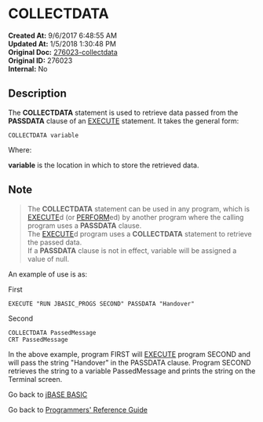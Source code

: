 # COLLECTDATA

**Created At:** 9/6/2017 6:48:55 AM  
**Updated At:** 1/5/2018 1:30:48 PM  
**Original Doc:** [276023-collectdata](https://docs.jbase.com/36868-jbase-basic/276023-collectdata)  
**Original ID:** 276023  
**Internal:** No  

## Description

The **COLLECTDATA** statement is used to retrieve data passed from the **PASSDATA** clause of an [EXECUTE](./../execute) statement. It takes the general form:

```
COLLECTDATA variable
```

Where:

**variable** is the location in which to store the retrieved data.

## Note

>The **COLLECTDATA** statement can be used in any program, which is [EXECUTE](./../execute)d (or [PERFORM](./../execute)ed) by another program where the calling program uses a **PASSDATA** clause.  
>The [EXECUTE](./../execute)d program uses a **COLLECTDATA** statement to retrieve the passed data.  
>If a **PASSDATA** clause is not in effect, variable will be assigned a value of null.

An example of use is as:

First

```
EXECUTE "RUN JBASIC_PROGS SECOND" PASSDATA "Handover"
```

Second

```
COLLECTDATA PassedMessage
CRT PassedMessage
```

In the above example, program FIRST will [EXECUTE](./../execute) program SECOND and will pass the string "Handover" in the PASSDATA clause. Program SECOND retrieves the string to a variable PassedMessage and prints the string on the Terminal screen.

Go back to [jBASE BASIC](./../README.md)

Go back to [Programmers' Reference Guide](./../../reference-guides/jbc/README.md)

  
<PageFooter />
